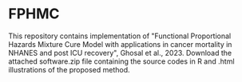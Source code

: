# FPHMC
This repository contains implementation of "Functional Proportional Hazards Mixture Cure Model with applications in cancer mortality in NHANES and post ICU recovery", Ghosal et al., 2023. Download the attached software.zip file containing the source codes in R and .html illustrations of the proposed method.


